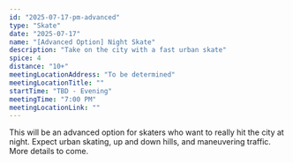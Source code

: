 ```yaml
---
id: "2025-07-17-pm-advanced"
type: "Skate"
date: "2025-07-17"
name: "[Advanced Option] Night Skate"
description: "Take on the city with a fast urban skate"
spice: 4
distance: "10+"
meetingLocationAddress: "To be determined"
meetingLocationTitle: ""
startTime: "TBD - Evening"
meetingTime: "7:00 PM"
meetingLocationLink: ""
---
```


This will be an advanced option for skaters who want to really hit the city at night.
Expect urban skating, up and down hills, and maneuvering traffic. More details to come.
